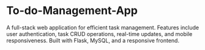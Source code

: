 # To-do-Management-App

A full-stack web application for efficient task management. Features include user authentication, task CRUD operations, real-time updates, and mobile responsiveness. Built with Flask, MySQL, and a responsive frontend.
